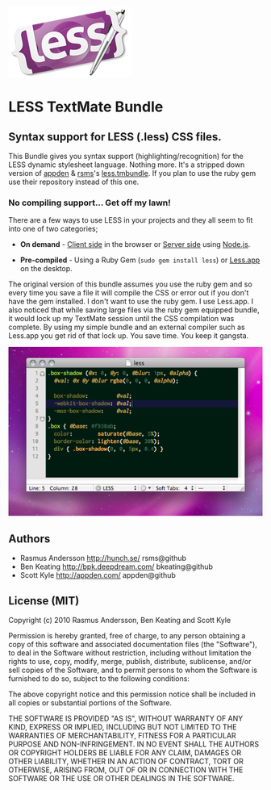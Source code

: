 ![TextMate Bundle Logo](https://github.com/bkeating/less.tmbundle/raw/master/logo.png)

# LESS TextMate Bundle

## Syntax support for LESS (.less) CSS files.

This Bundle gives you syntax support (highlighting/recognition) for the LESS 
dynamic stylesheet language. Nothing more. It's a stripped down version of 
[appden](https://github.com/appden) & [rsms](https://github.com/rsms)'s 
[less.tmbundle](https://github.com/appden/less.tmbundle). If you plan to use
the ruby gem use their repository instead of this one.

### No compiling support... Get off my lawn!

There are a few ways to use LESS in your projects and they all seem to fit into 
one of two categories;

*  **On demand** - [Client side](http://lesscss.org/#-client-side-usage) in the
   browser or [Server side](http://lesscss.org/#-server-side-usage) using 
   [Node.js](http://nodejs.org/).
   
*  **Pre-compiled** - Using a Ruby Gem (``sudo gem install less``) 
   or [Less.app](http://incident57.com/less/) on the desktop.

The original version of this bundle assumes you use the ruby gem and so every 
time you save a file it will compile the CSS or error out if you don't have the 
gem installed. I don't want to use the ruby gem. I use Less.app. I also noticed 
that while saving large files via the ruby gem equipped bundle, it would lock 
up my TextMate session until the CSS compilation was complete. By using my 
simple bundle and an external compiler such as Less.app you get rid of that 
lock up. You save time. You keep it gangsta.

![Screenshot of less.tmbundle in action](https://github.com/bkeating/less.tmbundle/raw/master/screenshot.png)

## Authors

* Rasmus Andersson <http://hunch.se/> rsms@github
* Ben Keating <http://bpk.deepdream.com/> bkeating@github
* Scott Kyle <http://appden.com/> appden@github

## License (MIT)

Copyright (c) 2010 Rasmus Andersson, Ben Keating and Scott Kyle

Permission is hereby granted, free of charge, to any person obtaining a copy
of this software and associated documentation files (the "Software"), to deal
in the Software without restriction, including without limitation the rights
to use, copy, modify, merge, publish, distribute, sublicense, and/or sell
copies of the Software, and to permit persons to whom the Software is
furnished to do so, subject to the following conditions:

The above copyright notice and this permission notice shall be included in
all copies or substantial portions of the Software.

THE SOFTWARE IS PROVIDED "AS IS", WITHOUT WARRANTY OF ANY KIND, EXPRESS OR
IMPLIED, INCLUDING BUT NOT LIMITED TO THE WARRANTIES OF MERCHANTABILITY,
FITNESS FOR A PARTICULAR PURPOSE AND NON-INFRINGEMENT. IN NO EVENT SHALL THE
AUTHORS OR COPYRIGHT HOLDERS BE LIABLE FOR ANY CLAIM, DAMAGES OR OTHER
LIABILITY, WHETHER IN AN ACTION OF CONTRACT, TORT OR OTHERWISE, ARISING FROM,
OUT OF OR IN CONNECTION WITH THE SOFTWARE OR THE USE OR OTHER DEALINGS IN
THE SOFTWARE.